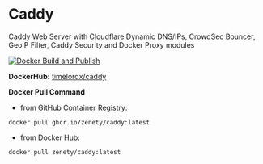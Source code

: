 # Caddy
Caddy Web Server with Cloudflare Dynamic DNS/IPs, CrowdSec Bouncer, GeoIP Filter, Caddy Security and Docker Proxy modules

[![Docker Build and Publish](https://github.com/jstgnkl/caddy/actions/workflows/docker-publish.yml/badge.svg)](https://github.com/jstgnkl/caddy/actions/workflows/docker-publish.yml)

**DockerHub:** [timelordx/caddy](https://hub.docker.com/r/zenety/caddy)

**Docker Pull Command**

* from GitHub Container Registry: 

```
docker pull ghcr.io/zenety/caddy:latest
```
* from Docker Hub:

```
docker pull zenety/caddy:latest
```

